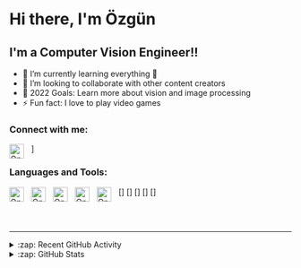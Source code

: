 # Hi there, I'm Özgün 


## I'm a Computer Vision Engineer!!

- 🌱 I’m currently learning everything 🤣
- 👯 I’m looking to collaborate with other content creators
- 🥅 2022 Goals: Learn more about vision and image processing
- ⚡ Fun fact: I love to  play video games

### Connect with me:
<a href="https://www.linkedin.com/in/ozgunsungar/">
<img align="left" alt="OpenCv" width="26px" src="https://cdn.jsdelivr.net/npm/simple-icons@v6/icons/linkedin.svg" style="padding-right:10px;" />
</a>]

### Languages and Tools:

[<img align="left" alt="OpenCv" width="26px" src="https://cdn.jsdelivr.net/npm/simple-icons@v6/icons/java.svg" style="padding-right:10px;" />]
[<img align="left" alt="OpenCv" width="26px" src="https://cdn.jsdelivr.net/npm/simple-icons@v6/icons/python.svg" style="padding-right:10px;" />]
[<img align="left" alt="OpenCv" width="26px" src="https://cdn.jsdelivr.net/npm/simple-icons@v6/icons/opencv.svg" style="padding-right:10px;" />]
[<img align="left" alt="OpenCv" width="26px" src="https://cdn.jsdelivr.net/npm/simple-icons@v6/icons/csharp.svg" style="padding-right:10px;" />]
[<img align="left" alt="OpenCv" width="26px" src="https://cdn.jsdelivr.net/npm/simple-icons@v6/icons/html5.svg" style="padding-right:10px;" />]

<br />
<br />

---

<details>
  <summary>:zap: Recent GitHub Activity</summary>
  
<!--START_SECTION:activity-->
1. ❌ Closed PR [#5](https://github.com/codeSTACKr/nft-landing-page/pull/5) in [codeSTACKr/nft-landing-page](https://github.com/codeSTACKr/nft-landing-page)
2. 💪 Opened PR [#1580](https://github.com/anuraghazra/github-readme-stats/pull/1580) in [anuraghazra/github-readme-stats](https://github.com/anuraghazra/github-readme-stats)
3. 🗣 Commented on [#1572](https://github.com/anuraghazra/github-readme-stats/issues/1572) in [anuraghazra/github-readme-stats](https://github.com/anuraghazra/github-readme-stats)
4. 🎉 Merged PR [#1](https://github.com/mongodb-developer/mongodb-ecommerce/pull/1) in [mongodb-developer/mongodb-ecommerce](https://github.com/mongodb-developer/mongodb-ecommerce)
5. 💪 Opened PR [#1](https://github.com/mongodb-developer/mongodb-ecommerce/pull/1) in [mongodb-developer/mongodb-ecommerce](https://github.com/mongodb-developer/mongodb-ecommerce)
<!--END_SECTION:activity-->

</details>

<details>
  <summary>:zap: GitHub Stats</summary>

  <img align="left" alt="ozgunsungar's GitHub Stats" src="https://github-readme-stats.vercel.app/api?username=ozgunsungar&show_icons=true&hide_border=false&title_color=ff652f&icon_color=FFE400&bg_color=09131B&text_color=ffffff&border_color=0c1a25" />

</details>

[linkedin]: https://linkedin.com/in/ozgunsungar
